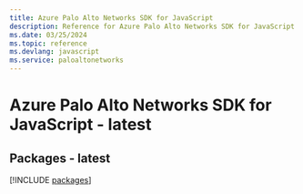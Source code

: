 ```yaml
---
title: Azure Palo Alto Networks SDK for JavaScript
description: Reference for Azure Palo Alto Networks SDK for JavaScript
ms.date: 03/25/2024
ms.topic: reference
ms.devlang: javascript
ms.service: paloaltonetworks
---
```

# Azure Palo Alto Networks SDK for JavaScript - latest
## Packages - latest
[!INCLUDE [packages](palo-alto-networks-index.md)]
